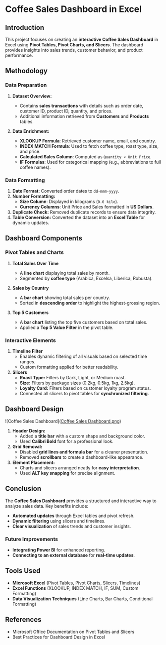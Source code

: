 # Coffee Sales Dashboard in Excel

## Introduction
This project focuses on creating an **interactive Coffee Sales Dashboard** in Excel using **Pivot Tables, Pivot Charts, and Slicers**. The dashboard provides insights into sales trends, customer behavior, and product performance.

## Methodology
### Data Preparation
1. **Dataset Overview:**
   - Contains **sales transactions** with details such as order date, customer ID, product ID, quantity, and prices.
   - Additional information retrieved from **Customers** and **Products** tables.

2. **Data Enrichment:**
   - **XLOOKUP Formula**: Retrieved customer name, email, and country.
   - **INDEX MATCH Formula**: Used to fetch coffee type, roast type, size, and price.
   - **Calculated Sales Column**: Computed as `Quantity × Unit Price`.
   - **IF Formulas**: Used for categorical mapping (e.g., abbreviations to full coffee names).

### Data Formatting
1. **Date Format:** Converted order dates to `dd-mmm-yyyy`.
2. **Number Formatting:**
   - **Size Column**: Displayed in kilograms (`0.0 kilo`).
   - **Currency Columns**: Unit Price and Sales formatted in **US Dollars**.
3. **Duplicate Check:** Removed duplicate records to ensure data integrity.
4. **Table Conversion:** Converted the dataset into an **Excel Table** for dynamic updates.

## Dashboard Components
### Pivot Tables and Charts
1. **Total Sales Over Time**
   - A **line chart** displaying total sales by month.
   - Segmented by **coffee type** (Arabica, Excelsa, Liberica, Robusta).

2. **Sales by Country**
   - A **bar chart** showing total sales per country.
   - Sorted in **descending order** to highlight the highest-grossing region.

3. **Top 5 Customers**
   - A **bar chart** listing the top five customers based on total sales.
   - Applied a **Top 5 Value Filter** in the pivot table.

### Interactive Elements
1. **Timeline Filter**
   - Enables dynamic filtering of all visuals based on selected time ranges.
   - Custom formatting applied for better readability.
2. **Slicers**
   - **Roast Type:** Filters by Dark, Light, or Medium roast.
   - **Size:** Filters by package sizes (0.2kg, 0.5kg, 1kg, 2.5kg).
   - **Loyalty Card:** Filters based on customer loyalty program status.
   - Connected all slicers to pivot tables for **synchronized filtering**.

## Dashboard Design
![Coffee Sales Dashboard]([Coffee Sales Dashboard.png](https://github.com/kartik981/Coffee-Sales-Excel-Dashboard/blob/1fc8523603aecbd68749b496693e21482d254904/Coffee%20Sales%20Dashboard.png))
1. **Header Design:**
   - Added a **title bar** with a custom shape and background color.
   - Used **Calibri Bold** font for a professional look.
2. **Grid Removal:**
   - Disabled **grid lines and formula bar** for a cleaner presentation.
   - Removed **scrollbars** to create a dashboard-like appearance.
3. **Element Placement:**
   - Charts and slicers arranged neatly for **easy interpretation**.
   - Used **ALT key snapping** for precise alignment.

## Conclusion
The **Coffee Sales Dashboard** provides a structured and interactive way to analyze sales data. Key benefits include:
- **Automated updates** through Excel tables and pivot refresh.
- **Dynamic filtering** using slicers and timelines.
- **Clear visualization** of sales trends and customer insights.

### Future Improvements
- **Integrating Power BI** for enhanced reporting.
- **Connecting to an external database** for **real-time updates**.

## Tools Used
- **Microsoft Excel** (Pivot Tables, Pivot Charts, Slicers, Timelines)
- **Excel Functions** (XLOOKUP, INDEX MATCH, IF, SUM, Custom Formatting)
- **Data Visualization Techniques** (Line Charts, Bar Charts, Conditional Formatting)

## References
- Microsoft Office Documentation on Pivot Tables and Slicers
- Best Practices for Dashboard Design in Excel
